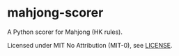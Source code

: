 # mahjong-scorer

A Python scorer for Mahjong (HK rules).

Licensed under MIT No Attribution (MIT-0), see [LICENSE].


[LICENSE]: LICENSE
